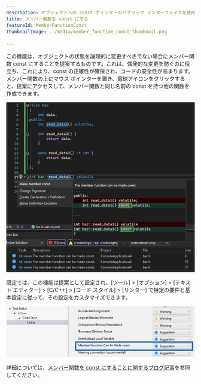 ```yaml
---
description: オブジェクトへの const ポインターのパブリック インターフェイスを使用して既に実行できる場合は、メンバー関数に const 修飾子を追加できるようになりました。
title: メンバー関数を const にする
featureId: MemberFunctionConst
thumbnailImage: ../media/member_function_const_thumbnail.png

---
```



この機能は、オブジェクトの状態を論理的に変更すべきでない場合にメンバー関数 const にすることを提案するものです。これは、偶発的な変更を防ぐのに役立ち、これにより、const の正確性が確保され、コードの安全性が高まります。 メンバー関数の上にマウス ポインターを置き、電球アイコンをクリックすると、提案にアクセスして、メンバー関数と同じ名前の const を持つ他の関数を作成できます。

![メンバー関数を const にする例](../media/member_function_const_example.png "[メンバー関数を const にする例")

既定では、この機能は提案として設定され、[ツール] > [オプション] > [テキスト エディター] > [C/C++] > [コード スタイル] > [リンター] で特定の要件と基本設定に従って、その設定をカスタマイズできます。

![メンバー関数を const にするための設定](../media/member_function_const_setting.png "メンバー関数を const にするための設定")

詳細については、[メンバー関数を const にすることに関するブログ記事](https://aka.ms/MakeMemberFunctionConstBlogPost)を参照してください。
